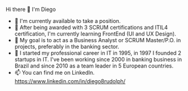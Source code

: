 Hi there 👋 I'm Diego

- 🔭 I'm currently available to take a position.
- 🌱 After being awarded with 3 SCRUM certifications and ITIL4 certification, I'm currently learning FrontEnd (UI and UX Design).
- 👯 My goal is to act as a Business Analyst or SCRUM Master/P.O. in projects, preferably in the banking sector.
- 🤔 I started my professional career in IT in 1995, in 1997 I founded 2 startups in IT. I've been working since 2000 in banking business in Brazil and since 2010 as a team leader in 5 European countries.
- 📫 You can find me on LinkedIn. https://www.linkedin.com/in/diego8rudolph/
